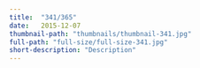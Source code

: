 ```yaml
---
title:  "341/365"
date:   2015-12-07
thumbnail-path: "thumbnails/thumbnail-341.jpg"
full-path: "full-size/full-size-341.jpg"
short-description: "Description"
---
```

